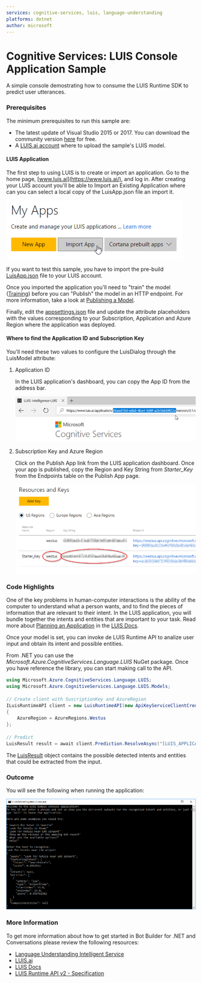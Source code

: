 ```yaml
---
services: cognitive-services, luis, language-understanding
platforms: dotnet
author: microsoft
---
```


# Cognitive Services: LUIS Console Application Sample

A simple console demostrating how to consume the LUIS Runtime SDK to predict user utterances.

### Prerequisites

The minimum prerequisites to run this sample are:
* The latest update of Visual Studio 2015 or 2017. You can download the community version [here](http://www.visualstudio.com) for free.
* A [LUIS.ai account](https://www.luis.ai/) where to upload the sample's LUIS model.

#### LUIS Application

The first step to using LUIS is to create or import an application. Go to the home page, [www.luis.ai](https://www.luis.ai/), and log in. After creating your LUIS account you'll be able to Import an Existing Application where can you can select a local copy of the LuisApp.json file an import it.

![Import an Existing Application](images/prereqs-import.png)

If you want to test this sample, you have to import the pre-build [LuisApp.json](LuisApp.json) file to your LUIS account.

Once you imported the application you'll need to "train" the model ([Training](https://docs.microsoft.com/en-us/azure/cognitive-services/luis/train-test)) before you can "Publish" the model in an HTTP endpoint. For more information, take a look at [Publishing a Model](https://docs.microsoft.com/en-us/azure/cognitive-services/luis/publishapp).

Finally, edit the [appsettings.json](Microsoft.Azure.CognitiveServices.LUIS.Sample/appsettings.json) file and update the attribute placeholders with the values corresponding to your Subscription, Application and Azure Region where the application was deployed.

#### Where to find the Application ID and Subscription Key

You'll need these two values to configure the LuisDialog through the LuisModel attribute:

1. Application ID

    In the LUIS application's dashboard, you can copy the App ID from the address bar.

    ![App Settings](images/prereqs-appid.png)

2. Subscription Key and Azure Region

    Click on the Publish App link from the LUIS application dashboard.  Once your app is published, copy the Region and Key String from *Starter_Key* from the Endpoints table on the Publish App page.

    ![Programmatic API Key](images/prereqs-apikey.png)


### Code Highlights

One of the key problems in human-computer interactions is the ability of the computer to understand what a person wants, and to find the pieces of information that are relevant to their intent. In the LUIS application, you will bundle together the intents and entities that are important to your task. Read more about [Planning an Application](https://docs.microsoft.com/en-us/azure/cognitive-services/luis/plan-your-app) in the [LUIS Docs](https://docs.microsoft.com/en-us/azure/cognitive-services/luis/).

Once your model is set, you can invoke de LUIS Runtime API to analize user input and obtain its intent and possible entities.

From .NET you can use the *Microsoft.Azure.CognitiveServices.Language.LUIS* NuGet package. Once you have reference the library, you can start making call to the API.

````C#
using Microsoft.Azure.CognitiveServices.Language.LUIS;
using Microsoft.Azure.CognitiveServices.Language.LUIS.Models;

// Create client with SuscriptionKey and AzureRegion
ILuisRuntimeAPI client = new LuisRuntimeAPI(new ApiKeyServiceClientCredentials("[LUIS_SUBSCRIPTION_KEY]"))
{
    AzureRegion = AzureRegions.Westus
};

// Predict
LuisResult result = await client.Prediction.ResolveAsync("[LUIS_APPLICATION_ID]", "Text to Predict or User input");
````

The [LuisResult](https://github.com/Azure/azure-sdk-for-net/blob/psSdkJson6/src/SDKs/CognitiveServices/dataPlane/Language/LUIS-Runtime/Generated/Models/LuisResult.cs) object contains the possible detected intents and entities that could be extracted from the input.

### Outcome

You will see the following when running the application:

![Sample Outcome](images/outcome.png)

### More Information

To get more information about how to get started in Bot Builder for .NET and Conversations please review the following resources:
* [Language Understanding Intelligent Service](https://azure.microsoft.com/en-us/services/cognitive-services/language-understanding-intelligent-service/)
* [LUIS.ai](https://www.luis.ai)
* [LUIS Docs](https://docs.microsoft.com/en-us/azure/cognitive-services/luis/home)
* [LUIS Runtime API v2 - Specification](https://github.com/Azure/azure-rest-api-specs/tree/current/specification/cognitiveservices/data-plane/LUIS/Runtime)
